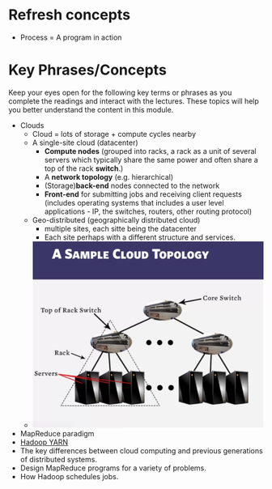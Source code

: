 # Refresh concepts
* Process = A program in action

# Key Phrases/Concepts
Keep your eyes open for the following key terms or phrases as you  complete the readings and interact with the lectures. These topics will  help you better understand the content in this module.

* Clouds
  * Cloud = lots of storage + compute cycles nearby 
  * A single-site cloud (datacenter)
    * **Compute nodes** (grouped into racks, a rack as a unit of several servers which typically share the same power and often share a top of the rack **switch**.)
    * A **network topology** (e.g. hierarchical)
    * (Storage)**back-end** nodes connected to the network
    * **Front-end** for submitting jobs and receiving client requests (includes operating systems that includes a user level applications - IP, the switches, routers, other routing protocol)
  * Geo-distributed (geographically distributed cloud)
    * multiple sites, each sitte being the datacenter
    * Each site perhaps with a different structure and services.
  * ![](IMG/Simple_cloud_topology.png)
* MapReduce paradigm
* [Hadoop YARN](http://hadoop.apache.org/)
* The key differences between cloud computing and previous generations of distributed systems.
* Design MapReduce programs for a variety of problems.
* How Hadoop schedules jobs.
